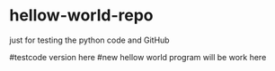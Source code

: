 # hellow-world-repo
just for testing the python code and GitHub

#testcode version here
#new hellow world program will be work here

